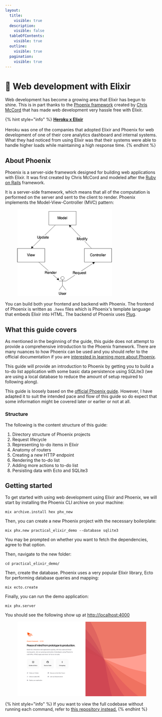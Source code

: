 ```yaml
---
layout:
  title:
    visible: true
  description:
    visible: false
  tableOfContents:
    visible: true
  outline:
    visible: true
  pagination:
    visible: true
---
```


# 🦅 Web development with Elixir

Web development has become a growing area that Elixir has begun to shine. This is in part thanks to the [Phoenix framework](https://www.phoenixframework.org/) created by [Chris McCord](https://chrismccord.com/) that has made web development very hassle free with Elixir.

{% hint style="info" %}
[**Heroku x Elixir**](https://elixir-lang.org/blog/2020/09/24/paas-with-elixir-at-Heroku/)\
\
Heroku was one of the companies that adopted Elixir and Phoenix for web development of one of their core analytics dashboard and internal systems. What they had noticed from using Elixir was that their systems were able to handle higher loads while maintaining a high response time.
{% endhint %}

## About Phoenix

Phoenix is a server-side framework designed for building web applications with Elixir. It was first created by Chris McCord and modeled after the [Ruby on Rails](https://rubyonrails.org/) framework.

It is a server-side framework, which means that all of the computation is performed on the server and sent to the client to render. Phoenix implements the Model-View-Controller (MVC) pattern:

<figure><img src="../.gitbook/assets/Untitled Diagram.drawio.png" alt="" width="311"><figcaption></figcaption></figure>

You can build both your frontend and backend with Phoenix. The frontend of Phoenix is written as `.heex` files which is Phoenix's template language that embeds Elixir into HTML. The backend of Phoenix uses [Plug](https://hexdocs.pm/plug/readme.html).

## What this guide covers

As mentioned in the beginning of the guide, this guide does not attempt to provide a comprehensive introduction to the Phoenix framework. There are many nuances to how Phoenix can be used and you should refer to the official documentation if you are [interested in learning more about Phoenix](https://hexdocs.pm/phoenix/up\_and\_running.html).

This guide will provide an introduction to Phoenix by getting you to build a to-do list application with some basic data persistence using SQLite3 (we are using a local database to reduce the amount of setup required to following along).

This guide is loosely based on the [official Phoenix guide](https://hexdocs.pm/phoenix/up\_and\_running.html). However, I have adapted it to suit the intended pace and flow of this guide so do expect that some information might be covered later or earlier or not at all.

### Structure

The following is the content structure of this guide:

1. Directory structure of Phoenix projects
2. Request lifecycle
3. Representing to-do items in Elixir
4. Anatomy of routers
5. Creating a new HTTP endpoint
6. Rendering the to-do list
7. Adding more actions to to-do list
8. Persisting data with Ecto and SQLite3

## Getting started

To get started with using web development using Elixir and Phoenix, we will start by installing the Phoenix CLI archive on your machine:

```
mix archive.install hex phx_new
```

Then, you can create a new Phoenix project with the necessary boilerplate:

```
mix phx.new practical_elixir_demo --database sqlite3
```

You may be prompted on whether you want to fetch the dependencies, agree to that option.

Then, navigate to the new folder:

```
cd practical_elixir_demo/
```

Then, create the database. Phoenix uses a very popular Elixir library, Ecto for performing database queries and mapping:

```
mix ecto.create
```

Finally, you can run the demo application:

```
mix phx.server
```

You should see the following show up at [http://localhost:4000](http://localhost:4000/)

<figure><img src="../.gitbook/assets/image.png" alt=""><figcaption></figcaption></figure>

{% hint style="info" %}
If you want to view the full codebase without running each command, refer to [this repository instead.](https://github.com/woojiahao/practical\_elixir\_demo)
{% endhint %}
